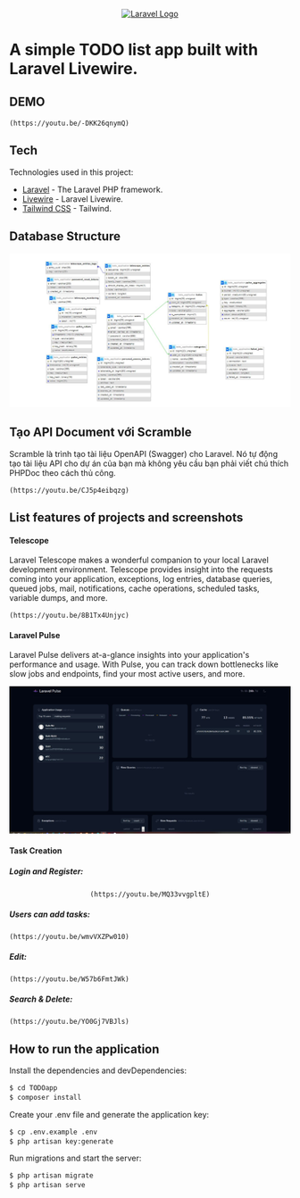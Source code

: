 <p align="center"><a href="https://laravel.com" target="_blank"><img src="https://raw.githubusercontent.com/laravel/art/master/logo-lockup/5%20SVG/2%20CMYK/1%20Full%20Color/laravel-logolockup-cmyk-red.svg" width="400" alt="Laravel Logo"></a></p>

# A simple TODO list app built with Laravel Livewire.

## DEMO

    (https://youtu.be/-DKK26qnymQ)

## Tech

Technologies used in this project:

- [Laravel](https://github.com/laravel/laravel) - The Laravel PHP framework.
- [Livewire](https://github.com/livewire/livewire) - Laravel Livewire.
- [Tailwind CSS](https://github.com/tailwindlabs/tailwindcss) - Tailwind.

## Database Structure

<p align="center">

![Alt text](db-1.JPG)

</p>

## Tạo API Document với Scramble

Scramble là trình tạo tài liệu OpenAPI (Swagger) cho Laravel. Nó tự động tạo tài liệu API cho dự án của bạn mà không yêu cầu bạn phải viết chú thích PHPDoc theo cách thủ công.

<p align="center">

    (https://youtu.be/CJ5p4eibqzg)

</p>

## List features of projects and screenshots

#### Telescope

Laravel Telescope makes a wonderful companion to your local Laravel development environment. Telescope provides insight into the requests coming into your application, exceptions, log entries, database queries, queued jobs, mail, notifications, cache operations, scheduled tasks, variable dumps, and more.

<p align="center">
  
    (https://youtu.be/8B1Tx4Unjyc)

</p>

#### Laravel Pulse

Laravel Pulse delivers at-a-glance insights into your application's performance and usage. With Pulse, you can track down bottlenecks like slow jobs and endpoints, find your most active users, and more.

<p align="center">

![Alt text](Capture.JPG)

</p>

#### Task Creation

##### Login and Register:

<p align="center"

    (https://youtu.be/MQ33vvgpltE)

</p>

##### Users can add tasks:

<p align="center">

    (https://youtu.be/wmvVXZPw010)

</p>

##### Edit:

<p align="center">

    (https://youtu.be/W57b6FmtJWk)

</p>

##### Search & Delete:

<p align="center">

    (https://youtu.be/YO0Gj7VBJls)

</p>

## How to run the application

Install the dependencies and devDependencies:

```sh
$ cd TODOapp
$ composer install
```

Create your .env file and generate the application key:

```sh
$ cp .env.example .env
$ php artisan key:generate
```

Run migrations and start the server:

```sh
$ php artisan migrate
$ php artisan serve
```
